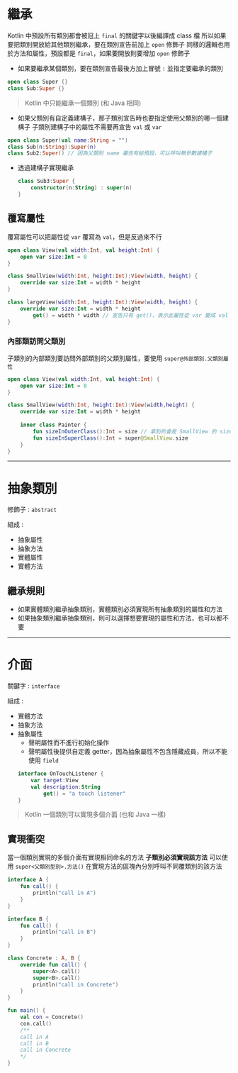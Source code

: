 # 繼承
Kotlin 中預設所有類別都會被冠上 `final` 的關鍵字以後編譯成 class 檔
所以如果要把類別開放給其他類別繼承，要在類別宣告前加上 `open` 修飾子
同樣的邏輯也用於方法和屬性，預設都是 `final`，如果要開放則要增加 `open` 修飾子

- 如果要繼承某個類別，要在類別宣告最後方加上冒號 `:` 並指定要繼承的類別

```kotlin
open class Super {}
class Sub:Super {}
```

> Kotlin 中只能繼承一個類別 (和 Java 相同)

- 如果父類別有自定義建構子，那子類別宣告時也要指定使用父類別的哪一個建構子
	子類別建構子中的屬性不需要再宣告 `val` 或 `var`

```kotlin
open class Super(val name:String = "")
class Sub(n:String):Super(n)
class Sub2:Super() // 因為父類別 name 屬性有給預設，可以呼叫無參數建構子
```

- 透過建構子實現繼承
	```kotlin
	class Sub3:Super {  
		constructor(n:String) : super(n)  
	}
	```
		
## 覆寫屬性

覆寫屬性可以把屬性從 `var` 覆寫為 `val`，但是反過來不行

```kotlin
open class View(val width:Int, val height:Int) {
	open var size:Int = 0
}

class SmallView(width:Int, height:Int):View(width, height) {
	override var size:Int = width * height
}

class largeView(width:Int, height:Int):View(width, height) {
	override var size:Int = width * height
		get() = width * width // 宣告只有 get()，表示此屬性從 var 變成 val 唯毒
}
```

### 內部類訪問父類別

子類別的內部類別要訪問外部類別的父類別屬性，要使用 `super@外部類別.父類別屬性`

```kotlin
open class View(val width:Int, val height:Int) {
	open var size:Int = 0
}

class SmallView(width:Int, height:Int):View(width,height) {
	override var size:Int = width * height
	
	inner class Painter {
		fun sizeInOuterClass():Int = size // 拿到的會是 SmallView 的 size
		fun sizeInSuperClass():Int = super@SmallView.size
	}
}
```

---

# 抽象類別

修飾子 : `abstract`

組成 :
- 抽象屬性
- 抽象方法
- 實體屬性
- 實體方法

## 繼承規則
- 如果實體類別繼承抽象類別，實體類別必須實現所有抽象類別的屬性和方法
- 如果抽象類別繼承抽象類別，則可以選擇想要實現的屬性和方法，也可以都不要

---

# 介面

關鍵字 : `interface`

組成 :
- 實體方法
- 抽象方法
- 抽象屬性
	- 聲明屬性而不進行初始化操作
	- 聲明屬性後提供自定義 getter，因為抽象屬性不包含隱藏成員，所以不能使用 `field`
	```kotlin
	interface OnTouchListener {
		var target:View
		val description:String
			get() = "a touch listener"
	}
	```

> Kotlin 一個類別可以實現多個介面 (也和 Java 一樣)

## 實現衝突

當一個類別實現的多個介面有實現相同命名的方法
**子類別必須實現該方法**
可以使用 `super<父類別型別>.方法()` 在實現方法的區塊內分別呼叫不同覆類別的該方法

```kotlin
interface A {
	fun call() {
		println("call in A")
	}
}

interface B {
	fun call() {
		println("call in B")
	}
}

class Concrete : A, B {
	override fun call() {
		super<A>.call()
		super<B>.call()
		println("call in Concrete")
	}
}

fun main() {
	val con = Concrete()
	con.call()
	/**
	call in A
	call in B
	call in Concrete
	*/
}
```